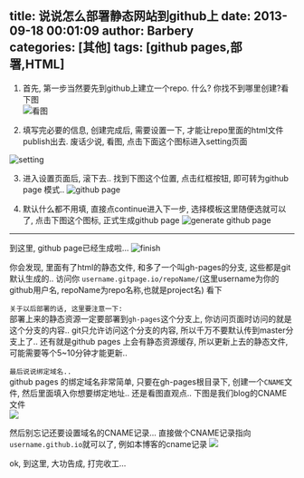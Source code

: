 title: 说说怎么部署静态网站到github上
date: 2013-09-18 00:01:09
author: Barbery  
categories: [其他]
tags: [github pages,部署,HTML]
---
1. 首先, 第一步当然要先到github上建立一个repo. 什么? 你找不到哪里创建?看下图   
![看图](http://ww4.sinaimg.cn/large/6915c7dcgw1e8pwx8oth8j20ax05ct8q.jpg)

2. 填写完必要的信息, 创建完成后, 需要设置一下, 才能让repo里面的html文件publish出去. 废话少说, 看图, 点击下面这个图标进入setting页面  
<!-- more -->
![setting](http://ww1.sinaimg.cn/large/6915c7dcgw1e8px21o73lj20qc0cogn8.jpg)

3. 进入设置页面后, 滚下去.. 找到下图这个位置, 点击红框按钮, 即可转为github page 模式.. 
![github page](http://ww4.sinaimg.cn/large/6915c7dcgw1e8px3q3uj5j20jk04hgm6.jpg)

4. 默认什么都不用填, 直接点continue进入下一步, 选择模板这里随便选就可以了, 点击下图这个图标, 正式生成github page
![generate github page](http://ww1.sinaimg.cn/large/6915c7dcgw1e8px6mi02kj20ql05emxq.jpg)  
------  
到这里, github page已经生成啦… 
![finish](http://ww1.sinaimg.cn/large/6915c7dcgw1e8px9oaqy6j20lp09lta1.jpg)

你会发现, 里面有了html的静态文件, 和多了一个叫gh-pages的分支, 这些都是git默认生成的..  访问你 `username.gitpage.io/repoName/`(这里username为你的github用户名, repoName为repo名称,也就是project名) 看下


`关于以后部署的话, 这里要注意一下:`   
部署上来的静态资源一定要部署到`gh-pages`这个分支上, 你访问页面时访问的就是这个分支的内容.. git只允许访问这个分支的内容, 所以千万不要默认传到master分支上了.. 还有就是github pages 上会有静态资源缓存, 所以更新上去的静态文件, 可能需要等个5~10分钟才能更新..  

`最后说说绑定域名..`  
github pages 的绑定域名非常简单, 只要在gh-pages根目录下, 创建一个`CNAME`文件, 然后里面填入你想要绑定地址.. 还是看图直观点.. 下图是我们blog的CNAME文件  
![](http://ww4.sinaimg.cn/large/6915c7dcgw1e8pxm0rr6rj20ho06kmxl.jpg)

然后别忘记还要设置域名的CNAME记录… 直接做个CNAME记录指向`username.github.io`就可以了, 例如本博客的cname记录
![](http://ww4.sinaimg.cn/large/6915c7dcgw1e8pxpypkfnj20ek019t8k.jpg)  


ok, 到这里, 大功告成, 打完收工...

    